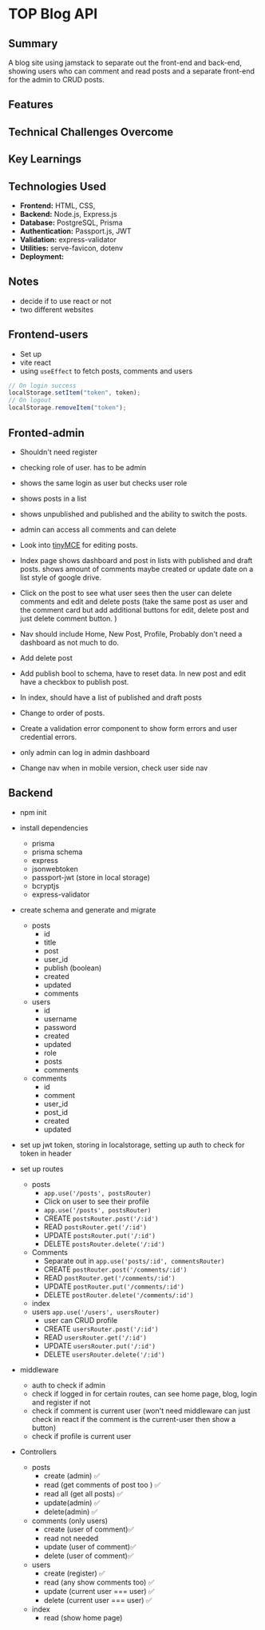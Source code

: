 # TOP Blog API

## Summary

A blog site using jamstack to separate out the front-end and back-end, showing users who can comment and read posts and a separate front-end for the admin to CRUD posts.

## Features

## Technical Challenges Overcome

## Key Learnings

## Technologies Used

- **Frontend:** HTML, CSS,
- **Backend:** Node.js, Express.js
- **Database:** PostgreSQL, Prisma
- **Authentication:** Passport.js, JWT
- **Validation:** express-validator
- **Utilities:** serve-favicon, dotenv
- **Deployment:**

## Notes

- decide if to use react or not
- two different websites

## Frontend-users

- Set up
- vite react
- using `useEffect` to fetch posts, comments and users

```js
// On login success
localStorage.setItem("token", token);
// On logout
localStorage.removeItem("token");
```

## Fronted-admin

- Shouldn't need register
- checking role of user. has to be admin
- shows the same login as user but checks user role
- shows posts in a list
- shows unpublished and published and the ability to switch the posts.
- admin can access all comments and can delete
- Look into [tinyMCE](https://www.tiny.cloud/docs/tinymce/6/cloud-quick-start/) for editing posts.

- Index page shows dashboard and post in lists with published and draft posts. shows amount of comments maybe created or update date on a list style of google drive.
- Click on the post to see what user sees then the user can delete comments and edit and delete posts (take the same post as user and the comment card but add additional buttons for edit, delete post and just delete comment button. )
- Nav should include Home, New Post, Profile, Probably don't need a dashboard as not much to do.

- Add delete post
- Add publish bool to schema, have to reset data. In new post and edit have a checkbox to publish post.
- In index, should have a list of published and draft posts
- Change to order of posts.
- Create a validation error component to show form errors and user credential errors.
- only admin can log in admin dashboard

- Change nav when in mobile version, check user side nav

## Backend

- npm init
- install dependencies
  - prisma
  - prisma schema
  - express
  - jsonwebtoken
  - passport-jwt (store in local storage)
  - bcryptjs
  - express-validator
- create schema and generate and migrate
  - posts
    - id
    - title
    - post
    - user_id
    - publish (boolean)
    - created
    - updated
    - comments
  - users
    - id
    - username
    - password
    - created
    - updated
    - role
    - posts
    - comments
  - comments
    - id
    - comment
    - user_id
    - post_id
    - created
    - updated
- set up jwt token, storing in localstorage, setting up auth to check for token in header
- set up routes

  - posts
    - `app.use('/posts', postsRouter)`
    - Click on user to see their profile
    - `app.use('/posts', postsRouter)`
    - CREATE `postsRouter.post('/:id')`
    - READ `postsRouter.get('/:id')`
    - UPDATE `postsRouter.put('/:id')`
    - DELETE `postsRouter.delete('/:id')`
  - Comments
    - Separate out in `app.use('posts/:id', commentsRouter)`
    - CREATE `postRouter.post('/comments/:id')`
    - READ `postRouter.get('/comments/:id')`
    - UPDATE `postRouter.put('/comments/:id')`
    - DELETE `postRouter.delete('/comments/:id')`
  - index
  - users `app.use('/users', usersRouter)`
    - user can CRUD profile
    - CREATE `usersRouter.post('/:id')`
    - READ `usersRouter.get('/:id')`
    - UPDATE `usersRouter.put('/:id')`
    - DELETE `usersRouter.delete('/:id')`

- middleware

  - auth to check if admin
  - check if logged in for certain routes, can see home page, blog, login and register if not
  - check if comment is current user (won't need middleware can just check in react if the comment is the current-user then show a button)
  - check if profile is current user

- Controllers
  - posts
    - create (admin) ✅
    - read (get comments of post too ) ✅
    - read all (get all posts) ✅
    - update(admin) ✅
    - delete(admin) ✅
  - comments (only users)
    - create (user of comment)✅
    - read not needed
    - update (user of comment)✅
    - delete (user of comment)✅
  - users
    - create (register) ✅
    - read (any show comments too) ✅
    - update (current user === user) ✅
    - delete (current user === user) ✅
  - index
    - read (show home page)
